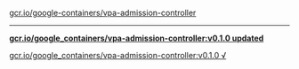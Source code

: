 [gcr.io/google-containers/vpa-admission-controller](https://hub.docker.com/r/anjia0532/vpa-admission-controller/tags/) 

----
**[gcr.io/google_containers/vpa-admission-controller:v0.1.0 updated](https://hub.docker.com/r/anjia0532/vpa-admission-controller/tags/)**

[gcr.io/google_containers/vpa-admission-controller:v0.1.0 √](https://hub.docker.com/r/anjia0532/vpa-admission-controller/tags/)

